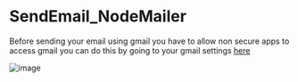 # SendEmail_NodeMailer

Before sending your email using gmail you have to allow non secure apps to access gmail you can do this by going to your gmail settings [here](https://myaccount.google.com/lesssecureapps)

![image](https://user-images.githubusercontent.com/55027286/76832485-f9c56f80-685b-11ea-8be0-d9e0345af7b4.png)
